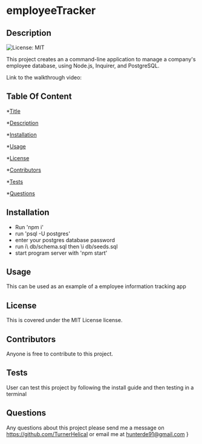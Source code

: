 # employeeTracker
  ## Description
  ![License: MIT](https://img.shields.io/badge/License-MIT-yellow.svg) <br />

  This project creates an a command-line application to manage a company's employee database, using Node.js, Inquirer, and PostgreSQL.

  Link to the walkthrough video: 
  ## Table Of Content
  *[Title](#title)

  *[Description](#description)

  *[Installation](#installation)

  *[Usage](#usage)

  *[License](#license)

  *[Contributors](#contributor)

  *[Tests](#test)

  *[Questions](#questions)

  ## Installation
  - Run 'npm i'
  - run 'psql -U postgres'
  - enter your postgres database password
  - run i\ db/schema.sql then \i db/seeds.sql
  - start program server with 'npm start'
  ## Usage
  This can be used as an example of a employee information tracking app
  ## License
  This is covered under the MIT License license.
  ## Contributors
  Anyone is free to contribute to this project.
  ## Tests
  User can test this project by following the install guide and then testing in a terminal
  ## Questions
  Any questions about this project please send me a message on https://github.com/TurnerHelical or email me at [hunterde91@gmail.com](mailto:hunterde91@gmail.com)  }